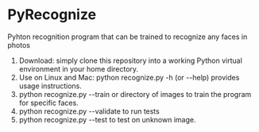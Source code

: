 # PyRecognize
Pyhton recognition program that can be trained to recognize any  faces in photos 

1) Download:  simply clone this repository into a working Python virtual environment in your home directory.
2) Use on Linux and Mac: python recognize.py -h (or --help) provides usage instructions.
3) python recognize.py --train <path to images> or directory of images to train the program for specific faces.
4) python recognize.py --validate  to run tests 
5) python recognize.py --test <path to image> to test on unknown image.
  
  
